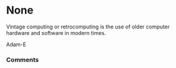 None
=====================
Vintage computing or retrocomputing is the use of older computer
hardware and software in modern times.

Adam-E

### Comments ###


